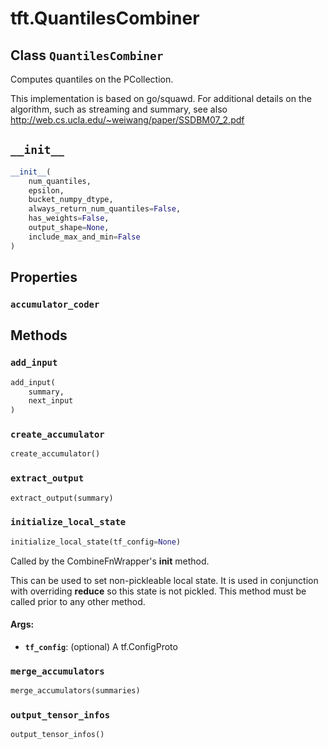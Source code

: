<div itemscope itemtype="http://developers.google.com/ReferenceObject">
<meta itemprop="name" content="tft.QuantilesCombiner" />
<meta itemprop="path" content="Stable" />
<meta itemprop="property" content="accumulator_coder"/>
<meta itemprop="property" content="__init__"/>
<meta itemprop="property" content="add_input"/>
<meta itemprop="property" content="create_accumulator"/>
<meta itemprop="property" content="extract_output"/>
<meta itemprop="property" content="initialize_local_state"/>
<meta itemprop="property" content="merge_accumulators"/>
<meta itemprop="property" content="output_tensor_infos"/>
</div>

# tft.QuantilesCombiner

## Class `QuantilesCombiner`



Computes quantiles on the PCollection.

This implementation is based on go/squawd.
For additional details on the algorithm, such as streaming and summary,
see also http://web.cs.ucla.edu/~weiwang/paper/SSDBM07_2.pdf

<h2 id="__init__"><code>__init__</code></h2>

``` python
__init__(
    num_quantiles,
    epsilon,
    bucket_numpy_dtype,
    always_return_num_quantiles=False,
    has_weights=False,
    output_shape=None,
    include_max_and_min=False
)
```





## Properties

<h3 id="accumulator_coder"><code>accumulator_coder</code></h3>





## Methods

<h3 id="add_input"><code>add_input</code></h3>

``` python
add_input(
    summary,
    next_input
)
```



<h3 id="create_accumulator"><code>create_accumulator</code></h3>

``` python
create_accumulator()
```



<h3 id="extract_output"><code>extract_output</code></h3>

``` python
extract_output(summary)
```



<h3 id="initialize_local_state"><code>initialize_local_state</code></h3>

``` python
initialize_local_state(tf_config=None)
```

Called by the CombineFnWrapper's __init__ method.

This can be used to set non-pickleable local state.  It is used in
conjunction with overriding __reduce__ so this state is not pickled.  This
method must be called prior to any other method.

#### Args:

* <b>`tf_config`</b>: (optional) A tf.ConfigProto

<h3 id="merge_accumulators"><code>merge_accumulators</code></h3>

``` python
merge_accumulators(summaries)
```



<h3 id="output_tensor_infos"><code>output_tensor_infos</code></h3>

``` python
output_tensor_infos()
```





